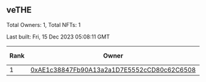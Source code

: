 ## veTHE

Total Owners: 1, Total NFTs: 1

Last built: Fri, 15 Dec 2023 05:08:11 GMT

| Rank | Owner | Voting Power | Influence | NFTs Id |
| --- | --- | --- | --- | --- |
  | 1 | [0xAE1c38847Fb90A13a2a1D7E5552cCD80c62C6508](https://debank.com/profile/0xAE1c38847Fb90A13a2a1D7E5552cCD80c62C6508?chain=bsc) | 2,868,953.268 | 3.09521% | 1 |